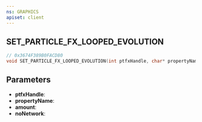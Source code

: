 ```yaml
---
ns: GRAPHICS
apiset: client
---
```

## SET_PARTICLE_FX_LOOPED_EVOLUTION

```c
// 0x3674F389B0FACD80
void SET_PARTICLE_FX_LOOPED_EVOLUTION(int ptfxHandle, char* propertyName, float amount, BOOL noNetwork);
```


## Parameters
* **ptfxHandle**:
* **propertyName**:
* **amount**:
* **noNetwork**: